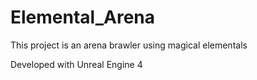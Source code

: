 # Elemental_Arena

This project is an arena brawler using magical elementals

Developed with Unreal Engine 4
